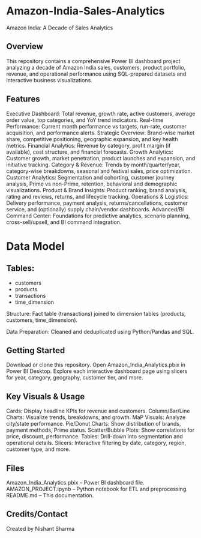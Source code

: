 # Amazon-India-Sales-Analytics
Amazon India: A Decade of Sales Analytics
## Overview
This repository contains a comprehensive Power BI dashboard project analyzing a decade of Amazon India sales, customers, product portfolio, revenue, and operational performance using SQL-prepared datasets and interactive business visualizations.

## Features
Executive Dashboard: Total revenue, growth rate, active customers, average order value, top categories, and YoY trend indicators.
Real-time Performance: Current month performance vs targets, run-rate, customer acquisition, and performance alerts.
Strategic Overview: Brand-wise market share, competitive positioning, geographic expansion, and key health metrics.
Financial Analytics: Revenue by category, profit margin (if available), cost structure, and financial forecasts.
Growth Analytics: Customer growth, market penetration, product launches and expansion, and initiative tracking.
Category & Revenue: Trends by month/quarter/year, category-wise breakdowns, seasonal and festival sales, price optimization.
Customer Analytics: Segmentation and cohorting, customer journey analysis, Prime vs non-Prime, retention, behavioral and demographic visualizations.
Product & Brand Insights: Product ranking, brand analysis, rating and reviews, returns, and lifecycle tracking.
Operations & Logistics: Delivery performance, payment analysis, returns/cancellations, customer service, and (optionally) supply chain/vendor dashboards.
Advanced/BI Command Center: Foundations for predictive analytics, scenario planning, cross-sell/upsell, and BI command integration.

# Data Model
## Tables:
- customers
- products
- transactions
- time_dimension

Structure: Fact table (transactions) joined to dimension tables (products, customers, time_dimension).

Data Preparation: Cleaned and deduplicated using Python/Pandas and SQL.

## Getting Started
Download or clone this repository.
Open Amazon_India_Analytics.pbix in Power BI Desktop.
Explore each interactive dashboard page using slicers for year, category, geography, customer tier, and more.

## Key Visuals & Usage
Cards: Display headline KPIs for revenue and customers.
Column/Bar/Line Charts: Visualize trends, breakdowns, and growth.
MaP Visuals: Analyze city/state performance.
Pie/Donut Charts: Show distribution of brands, payment methods, Prime status.
Scatter/Bubble Plots: Show correlations for price, discount, performance.
Tables: Drill-down into segmentation and operational details.
Slicers: Interactive filtering by date, category, region, customer type, and more.

## Files
Amazon_India_Analytics.pbix – Power BI dashboard file.
AMAZON_PROJECT.ipynb – Python notebook for ETL and preprocessing.
README.md – This documentation.

## Credits/Contact
Created by Nishant Sharma
